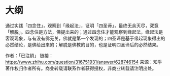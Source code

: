 # 大纲




通过实践「四念住」，观察到「缘起法」，证明「四圣谛」，最终无余灭尽，究竟「解脱」。四念住是方法，佛提出来的；通过四念住才能观察到缘起法，缘起法是客观现象，与有没有佛无关，佛就是第一个发现的；四圣谛是基于缘起现象得出的必然结论，是佛给出来的；解脱是佛教的目的，也是证明四圣谛后的必然结果。

作者：「已注销」
链接：https://www.zhihu.com/question/316751931/answer/628746154
来源：知乎
著作权归作者所有。商业转载请联系作者获得授权，非商业转载请注明出处。
